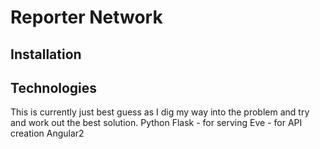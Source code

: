 # Reporter Network

## Installation

## Technologies
This is currently just best guess as I dig my way into the problem and try and work out the best solution.
Python
	Flask - for serving
	Eve - for API creation
Angular2
